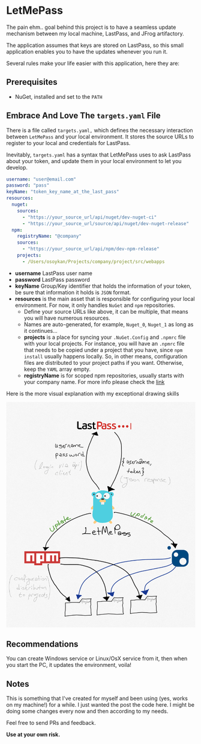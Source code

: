 # LetMePass

The pain ehm.. goal behind this project is to have a seamless update mechanism between my local machine, LastPass, and JFrog artifactory.

The application assumes that keys are stored on LastPass, so this small application enables you to have the updates whenever you run it.

Several rules make your life easier with this application, here they are:

## Prerequisites

* NuGet, installed and set to the `PATH`

## Embrace And Love The `targets.yaml` File

There is a file called `targets.yaml,` which defines the necessary interaction between `LetMePass` and your local environment. It stores the source URLs to register to your local and credentials for LastPass.

Inevitably, `targets.yaml` has a syntax that LetMePass uses to ask LastPass about your token, and update them in your local environment to let you develop.

```yaml
username: "user@email.com"
password: "pass"
keyName: "token_key_name_at_the_last_pass"
resources:
  nuget:
    sources:
      - "https://your_source_url/api/nuget/dev-nuget-ci"
      - "https://your_source_url/source/api/nuget/dev-nuget-release"
  npm:
    registryName: "@company"
    sources:
      - "https://your_source_url/api/npm/dev-npm-release"
    projects:
      - /Users/osoykan/Projects/company/project/src/webapps
```

* **username** LastPass user name
* **password** LastPass password
* **keyName** Group/Key identifier that holds the information of your token, be sure that information it holds is `JSON` format.
* **resources** is the main asset that is responsible for configuring your local environment. For now, it only handles `NuGet` and `npm` repositories.
  * Define your source URLs like above, it can be multiple, that means you will have numerous resources.
  * Names are auto-generated, for example, `Nuget_0`, `Nuget_1` as long as it continues...
  * **projects** is a place for syncing your `.NuGet.Config` and `.npmrc` file with your local projects. For instance, you will have an `.npmrc` file that needs to be copied under a project that you have, since `npm install` usually happens locally. So, in other means, configuration files are distributed to your project paths if you want. Otherwise, keep the `YAML` array empty.
  * **registryName** is for scoped npm repositories, usually starts with your company name. For more info please check the [link](https://docs.npmjs.com/about-scopes)

Here is the more visual explanation with my exceptional drawing skills

![drawing](docs/img/flow.png)

## Recommendations

You can create Windows service or Linux/OsX service from it, then when you start the PC, it updates the environment, voila!

## Notes

This is something that I've created for myself and been using (yes, works on my machine!) for a while. I just wanted the post the code here. I might be doing some changes every now and then according to my needs.

Feel free to send PRs and feedback.

**Use at your own risk.**
